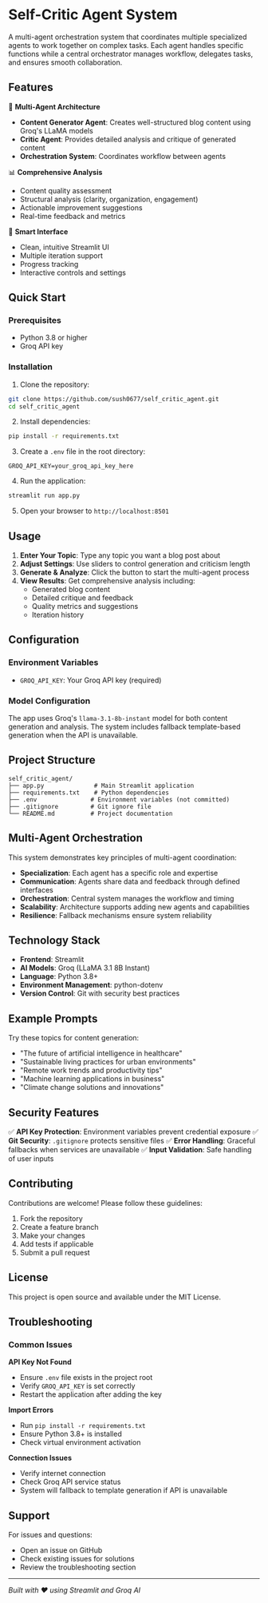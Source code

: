 # Self-Critic Agent System

A multi-agent orchestration system that coordinates multiple specialized agents to work together on complex tasks. Each agent handles specific functions while a central orchestrator manages workflow, delegates tasks, and ensures smooth collaboration.

## Features

🤖 **Multi-Agent Architecture**
- **Content Generator Agent**: Creates well-structured blog content using Groq's LLaMA models
- **Critic Agent**: Provides detailed analysis and critique of generated content
- **Orchestration System**: Coordinates workflow between agents

📊 **Comprehensive Analysis**
- Content quality assessment
- Structural analysis (clarity, organization, engagement)
- Actionable improvement suggestions
- Real-time feedback and metrics

🎯 **Smart Interface**
- Clean, intuitive Streamlit UI
- Multiple iteration support
- Progress tracking
- Interactive controls and settings

## Quick Start

### Prerequisites
- Python 3.8 or higher
- Groq API key

### Installation

1. Clone the repository:
```bash
git clone https://github.com/sush0677/self_critic_agent.git
cd self_critic_agent
```

2. Install dependencies:
```bash
pip install -r requirements.txt
```

3. Create a `.env` file in the root directory:
```
GROQ_API_KEY=your_groq_api_key_here
```

4. Run the application:
```bash
streamlit run app.py
```

5. Open your browser to `http://localhost:8501`

## Usage

1. **Enter Your Topic**: Type any topic you want a blog post about
2. **Adjust Settings**: Use sliders to control generation and criticism length
3. **Generate & Analyze**: Click the button to start the multi-agent process
4. **View Results**: Get comprehensive analysis including:
   - Generated blog content
   - Detailed critique and feedback
   - Quality metrics and suggestions
   - Iteration history

## Configuration

### Environment Variables
- `GROQ_API_KEY`: Your Groq API key (required)

### Model Configuration
The app uses Groq's `llama-3.1-8b-instant` model for both content generation and analysis. The system includes fallback template-based generation when the API is unavailable.

## Project Structure

```
self_critic_agent/
├── app.py              # Main Streamlit application
├── requirements.txt    # Python dependencies  
├── .env               # Environment variables (not committed)
├── .gitignore         # Git ignore file
└── README.md          # Project documentation
```

## Multi-Agent Orchestration

This system demonstrates key principles of multi-agent coordination:

- **Specialization**: Each agent has a specific role and expertise
- **Communication**: Agents share data and feedback through defined interfaces
- **Orchestration**: Central system manages the workflow and timing
- **Scalability**: Architecture supports adding new agents and capabilities
- **Resilience**: Fallback mechanisms ensure system reliability

## Technology Stack

- **Frontend**: Streamlit
- **AI Models**: Groq (LLaMA 3.1 8B Instant)
- **Language**: Python 3.8+
- **Environment Management**: python-dotenv
- **Version Control**: Git with security best practices

## Example Prompts

Try these topics for content generation:
- "The future of artificial intelligence in healthcare"
- "Sustainable living practices for urban environments"
- "Remote work trends and productivity tips"
- "Machine learning applications in business"
- "Climate change solutions and innovations"

## Security Features

✅ **API Key Protection**: Environment variables prevent credential exposure
✅ **Git Security**: `.gitignore` protects sensitive files
✅ **Error Handling**: Graceful fallbacks when services are unavailable
✅ **Input Validation**: Safe handling of user inputs

## Contributing

Contributions are welcome! Please follow these guidelines:

1. Fork the repository
2. Create a feature branch
3. Make your changes
4. Add tests if applicable
5. Submit a pull request

## License

This project is open source and available under the MIT License.

## Troubleshooting

### Common Issues

**API Key Not Found**
- Ensure `.env` file exists in the project root
- Verify `GROQ_API_KEY` is set correctly
- Restart the application after adding the key

**Import Errors**
- Run `pip install -r requirements.txt`
- Ensure Python 3.8+ is installed
- Check virtual environment activation

**Connection Issues**
- Verify internet connection
- Check Groq API service status
- System will fallback to template generation if API is unavailable

## Support

For issues and questions:
- Open an issue on GitHub
- Check existing issues for solutions
- Review the troubleshooting section

---

*Built with ❤️ using Streamlit and Groq AI*